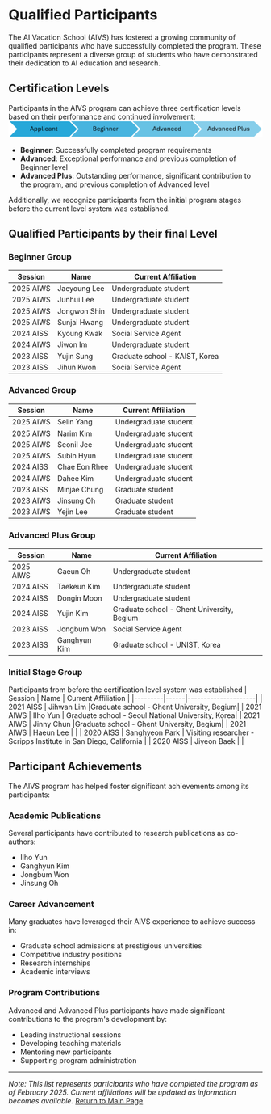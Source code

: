 # Qualified Participants


The AI Vacation School (AIVS) has fostered a growing community of qualified participants who have successfully completed the program. These participants represent a diverse group of students who have demonstrated their dedication to AI education and research.

## Certification Levels

Participants in the AIVS program can achieve three certification levels based on their performance and continued involvement:
![Promotion](assets/promotion.png)

- **Beginner**: Successfully completed program requirements
- **Advanced**: Exceptional performance and previous completion of Beginner level
- **Advanced Plus**: Outstanding performance, significant contribution to the program, and previous completion of Advanced level

Additionally, we recognize participants from the initial program stages before the current level system was established.

## Qualified Participants by their final Level
### Beginner Group
| Session | Name | Current Affiliation |
|---------|------|---------------------|
| 2025 AIWS | Jaeyoung Lee | Undergraduate student|
| 2025 AIWS | Junhui Lee | Undergraduate student|
| 2025 AIWS | Jongwon Shin | Undergraduate student|
| 2025 AIWS | Sunjai Hwang | Undergraduate student|
| 2024 AISS | Kyoung Kwak | Social Service Agent |
| 2024 AIWS | Jiwon Im | Undergraduate student|
| 2023 AISS | Yujin Sung |Graduate school - KAIST, Korea |
| 2023 AISS | Jihun Kwon |Social Service Agent  |
### Advanced Group
| Session | Name | Current Affiliation |
|---------|------|---------------------|
| 2025 AIWS | Selin Yang | Undergraduate student|
| 2025 AIWS | Narim Kim | Undergraduate student|
| 2025 AIWS | Seonil Jee | Undergraduate student|
| 2025 AIWS | Subin Hyun | Undergraduate student|
| 2024 AISS | Chae Eon Rhee | Undergraduate student|
| 2024 AIWS | Dahee Kim | Undergraduate student|
| 2023 AISS | Minjae Chung | Graduate student |
| 2023 AIWS | Jinsung Oh | Graduate student |
| 2023 AIWS | Yejin Lee | Graduate student |
### Advanced Plus Group
| Session | Name | Current Affiliation |
|---------|------|---------------------|
| 2025 AIWS | Gaeun Oh | Undergraduate student|
| 2024 AISS | Taekeun Kim | Undergraduate student|
| 2024 AISS | Dongin Moon |Undergraduate student |
| 2024 AISS | Yujin Kim | Graduate school - Ghent University, Begium |
| 2023 AISS | Jongbum Won |Social Service Agent |
| 2023 AISS | Ganghyun Kim | Graduate school - UNIST, Korea|
### Initial Stage Group
Participants from before the certification level system was established 
| Session | Name | Current Affiliation |
|---------|------|---------------------|
| 2021 AISS | Jihwan Lim |Graduate school - Ghent University, Begium|
| 2021 AIWS | Ilho Yun | Graduate school - Seoul National University, Korea|
| 2021 AIWS | Jinny Chun |Graduate school - Ghent University, Begium|
| 2021 AIWS | Haeun Lee | |
| 2020 AISS | Sanghyeon Park | Visiting researcher - Scripps Institute in San Diego, California |
| 2020 AISS | Jiyeon Baek | |

## Participant Achievements

The AIVS program has helped foster significant achievements among its participants:

### Academic Publications

Several participants have contributed to research publications as co-authors:
- Ilho Yun
- Ganghyun Kim
- Jongbum Won
- Jinsung Oh

### Career Advancement

Many graduates have leveraged their AIVS experience to achieve success in:
- Graduate school admissions at prestigious universities
- Competitive industry positions
- Research internships
- Academic interviews

### Program Contributions

Advanced and Advanced Plus participants have made significant contributions to the program's development by:
- Leading instructional sessions
- Developing teaching materials
- Mentoring new participants
- Supporting program administration

---

*Note: This list represents participants who have completed the program as of February 2025. Current affiliations will be updated as information becomes available.*
[Return to Main Page](./readme.md#Table-of-Contents)

